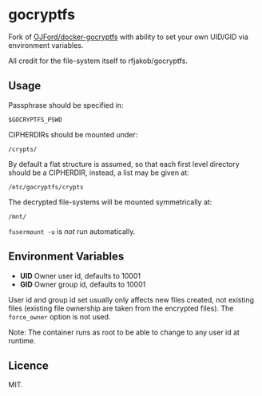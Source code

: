 # gocryptfs

Fork of [OJFord/docker-gocryptfs](https://github.com/OJFord/docker-gocryptfs) with ability to set your own UID/GID via environment variables.

All credit for the file-system itself to rfjakob/gocryptfs.

## Usage

Passphrase should be specified in:
```
$GOCRYPTFS_PSWD
```

CIPHERDIRs should be mounted under:
```
/crypts/
```

By default a flat structure is assumed, so that each first level directory should be a CIPHERDIR, instead, a list may be given at:
```
/etc/gocryptfs/crypts
```

The decrypted file-systems will be mounted symmetrically at:
```
/mnt/
```

`fusermount -u` is *not* run automatically.

## Environment Variables

- **UID** Owner user id, defaults to 10001
- **GID** Owner group id, defaults to 10001

User id and group id set usually only affects new files created, not existing files (existing file ownership are taken from the encrypted files). The `force_owner` option is not used.

Note: The container runs as root to be able to change to any user id at runtime.

## Licence

MIT.
